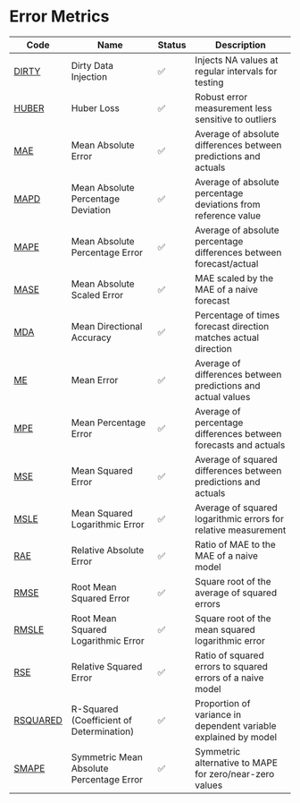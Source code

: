 # Error Metrics

| Code      | Name                                     | Status | Description                                                        |
|-----------|------------------------------------------|--------|------------------------------------------------------------------|
| [DIRTY](/indicators/errors/dirty.md)     | Dirty Data Injection                     | ✅     | Injects NA values at regular intervals for testing                |
| [HUBER](/indicators/errors/huber.md)     | Huber Loss                               | ✅     | Robust error measurement less sensitive to outliers                |
| [MAE](/indicators/errors/mae.md)       | Mean Absolute Error                      | ✅     | Average of absolute differences between predictions and actuals    |
| [MAPD](/indicators/errors/mapd.md)      | Mean Absolute Percentage Deviation       | ✅     | Average of absolute percentage deviations from reference value    |
| [MAPE](/indicators/errors/mape.md)      | Mean Absolute Percentage Error           | ✅     | Average of absolute percentage differences between forecast/actual |
| [MASE](/indicators/errors/mase.md)      | Mean Absolute Scaled Error               | ✅     | MAE scaled by the MAE of a naive forecast                         |
| [MDA](/indicators/errors/mda.md)       | Mean Directional Accuracy                | ✅     | Percentage of times forecast direction matches actual direction    |
| [ME](/indicators/errors/me.md)        | Mean Error                               | ✅     | Average of differences between predictions and actual values       |
| [MPE](/indicators/errors/mpe.md)       | Mean Percentage Error                    | ✅     | Average of percentage differences between forecasts and actuals   |
| [MSE](/indicators/errors/mse.md)       | Mean Squared Error                       | ✅     | Average of squared differences between predictions and actuals     |
| [MSLE](/indicators/errors/msle.md)      | Mean Squared Logarithmic Error           | ✅     | Average of squared logarithmic errors for relative measurement    |
| [RAE](/indicators/errors/rae.md)       | Relative Absolute Error                  | ✅     | Ratio of MAE to the MAE of a naive model                         |
| [RMSE](/indicators/errors/rmse.md)      | Root Mean Squared Error                  | ✅     | Square root of the average of squared errors                      |
| [RMSLE](/indicators/errors/rmsle.md)     | Root Mean Squared Logarithmic Error      | ✅     | Square root of the mean squared logarithmic error                |
| [RSE](/indicators/errors/rse.md)       | Relative Squared Error                   | ✅     | Ratio of squared errors to squared errors of a naive model        |
| [RSQUARED](/indicators/errors/rsquared.md)  | R-Squared (Coefficient of Determination) | ✅     | Proportion of variance in dependent variable explained by model   |
| [SMAPE](/indicators/errors/smape.md)     | Symmetric Mean Absolute Percentage Error | ✅     | Symmetric alternative to MAPE for zero/near-zero values          |
